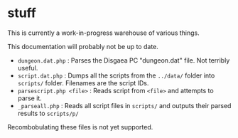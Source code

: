 stuff
=====


This is currently a work-in-progress warehouse of various things.

This documentation will probably not be up to date.

* `dungeon.dat.php` : Parses the Disgaea PC "dungeon.dat" file. Not terribly useful.
* `script.dat.php` : Dumps all the scripts from the `../data/` folder into `scripts/` folder. Filenames are the script IDs.
* `parsescript.php <file>` : Reads script from `<file>` and attempts to parse it.
* `_parseall.php` : Reads all script files in `scripts/` and outputs their parsed results to `scripts/p/`

Recombobulating these files is not yet supported.
